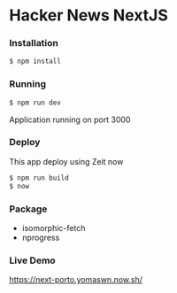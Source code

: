 # Hacker News NextJS

### Installation

```sh
$ npm install
```

### Running

```sh
$ npm run dev
```

Application running on port 3000

### Deploy

This app deploy using Zeit now

```sh
$ npm run build
$ now
```

### Package

- isomorphic-fetch
- nprogress

### Live Demo
https://next-porto.yomaswn.now.sh/
